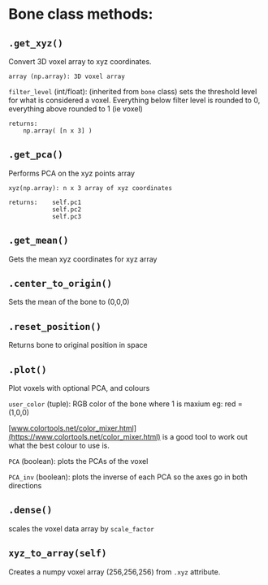 # Bone class methods:

## `.get_xyz()`
Convert 3D voxel array to xyz coordinates.

    array (np.array): 3D voxel array  

`filter_level` (int/float): (inherited from `bone` class) sets the threshold level for what is considered a voxel. Everything below filter level is rounded to 0, everything above rounded to 1 (ie voxel)

    returns: 
        np.array( [n x 3] )


## `.get_pca()`
Performs PCA on the xyz points array

    xyz(np.array): n x 3 array of xyz coordinates

    returns:    self.pc1
                self.pc2
                self.pc3

## `.get_mean()`
Gets the mean xyz coordinates for xyz array 

## `.center_to_origin()`
Sets the mean of the bone to (0,0,0)

## `.reset_position()`
Returns bone to original position in space

## `.plot()`
Plot voxels with optional PCA, and colours
        
`user_color` (tuple): RGB color of the bone where 1 is maxium eg: red = (1,0,0)

[www.colortools.net/color_mixer.html](https://www.colortools.net/color_mixer.html) is a good tool to work out what the best colour to use is.
                        
`PCA` (boolean): plots the PCAs of the voxel

`PCA_inv` (boolean): plots the inverse of each PCA so the axes go in both directions


## `.dense()`
scales the voxel data array by `scale_factor`

## `xyz_to_array(self)`
Creates a numpy voxel array (256,256,256) from `.xyz` attribute.